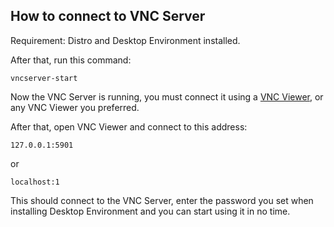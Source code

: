 ## How to connect to VNC Server

Requirement: Distro and Desktop Environment installed.

After that, run this command:

`vncserver-start`

Now the VNC Server is running, you must connect it using a [VNC Viewer](https://play.google.com/store/apps/details?id=com.realvnc.viewer.android&hl=en), or any VNC Viewer you preferred.

After that, open VNC Viewer and connect to this address:

`127.0.0.1:5901`

or

`localhost:1`

This should connect to the VNC Server, enter the password you set when installing Desktop Environment and you can start using it in no time.
